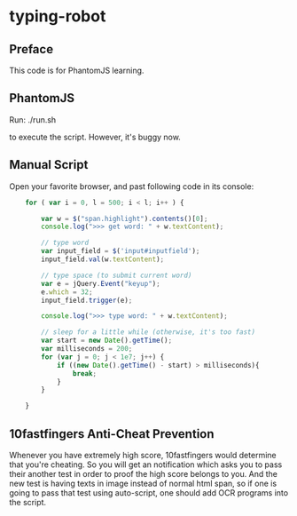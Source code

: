 # typing-robot

## Preface

This code is for PhantomJS learning.

## PhantomJS

Run:
    ./run.sh

to execute the script. However, it's buggy now.

## Manual Script

Open your favorite browser, and past following code in its console:

```javascript
    for ( var i = 0, l = 500; i < l; i++ ) {

        var w = $("span.highlight").contents()[0];
        console.log(">>> get word: " + w.textContent);

        // type word
        var input_field = $('input#inputfield');
        input_field.val(w.textContent);

        // type space (to submit current word)
        var e = jQuery.Event("keyup");
        e.which = 32;
        input_field.trigger(e);

        console.log(">>> type word: " + w.textContent);

        // sleep for a little while (otherwise, it's too fast)
        var start = new Date().getTime();
        var milliseconds = 200;
        for (var j = 0; j < 1e7; j++) {
            if ((new Date().getTime() - start) > milliseconds){
                break;
            }
        }

    }
```

## 10fastfingers Anti-Cheat Prevention

Whenever you have extremely high score, 10fastfingers would determine that you're cheating. So you will get an notification which asks you to pass their another test in order to proof the high score belongs to you. And the new test is having texts in image instead of normal html span, so if one is going to pass that test using auto-script, one should add OCR programs into the script.
